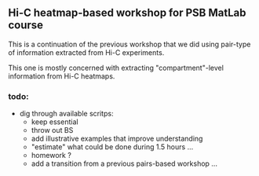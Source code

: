 
## Hi-C heatmap-based workshop for PSB MatLab course

This is a continuation of the previous workshop that we did using pair-type of information extracted from Hi-C experiments.

This one is mostly concerned with extracting "compartment"-level information from Hi-C heatmaps.

### todo:
 - dig through available scritps:
      - keep essential
      - throw out BS
      - add illustrative examples that improve understanding
      - "estimate" what could be done during 1.5 hours ...
      - homework ?
      - add a transition from a previous pairs-based workshop ...
